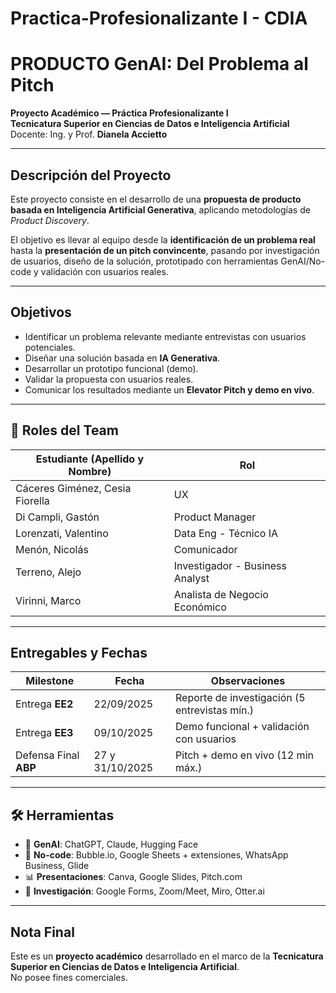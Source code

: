 # Practica-Profesionalizante I - CDIA

# PRODUCTO GenAI: Del Problema al Pitch

**Proyecto Académico — Práctica Profesionalizante I**  
**Tecnicatura Superior en Ciencias de Datos e Inteligencia Artificial**  
Docente: Ing. y Prof. **Dianela Accietto**  

---

## Descripción del Proyecto
Este proyecto consiste en el desarrollo de una **propuesta de producto basada en Inteligencia Artificial Generativa**, aplicando metodologías de *Product Discovery*.  

El objetivo es llevar al equipo desde la **identificación de un problema real** hasta la **presentación de un pitch convincente**, pasando por investigación de usuarios, diseño de la solución, prototipado con herramientas GenAI/No-code y validación con usuarios reales.

---

## Objetivos
- Identificar un problema relevante mediante entrevistas con usuarios potenciales.  
- Diseñar una solución basada en **IA Generativa**.  
- Desarrollar un prototipo funcional (demo).  
- Validar la propuesta con usuarios reales.  
- Comunicar los resultados mediante un **Elevator Pitch y demo en vivo**.  

---

## 👥 Roles del Team

| Estudiante (Apellido y Nombre)     | Rol                              |
|------------------------------------|----------------------------------|
| Cáceres Giménez, Cesia Fiorella    | UX                               |
| Di Campli, Gastón                  | Product Manager                  |
| Lorenzati, Valentino               | Data Eng - Técnico IA            |
| Menón, Nicolás                     | Comunicador                      |
| Terreno, Alejo                     | Investigador - Business Analyst  |
| Virinni, Marco                     | Analista de Negocio Económico    |

---

## Entregables y Fechas

| Milestone            | Fecha         | Observaciones                               |
|----------------------|--------------|---------------------------------------------|
| Entrega **EE2**      | 22/09/2025   | Reporte de investigación (5 entrevistas mín.) |
| Entrega **EE3**      | 09/10/2025   | Demo funcional + validación con usuarios    |
| Defensa Final **ABP**| 27 y 31/10/2025 | Pitch + demo en vivo (12 min máx.)       |

---

## 🛠️ Herramientas
- 🤖 **GenAI**: ChatGPT, Claude, Hugging Face  
- 🔧 **No-code**: Bubble.io, Google Sheets + extensiones, WhatsApp Business, Glide  
- 📊 **Presentaciones**: Canva, Google Slides, Pitch.com  
- 📝 **Investigación**: Google Forms, Zoom/Meet, Miro, Otter.ai  

---

## Nota Final
Este es un **proyecto académico** desarrollado en el marco de la **Tecnicatura Superior en Ciencias de Datos e Inteligencia Artificial**.  
No posee fines comerciales.  

